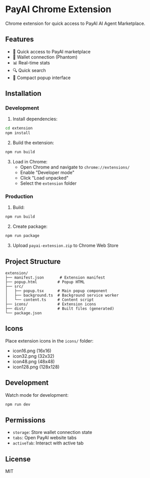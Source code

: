 # PayAI Chrome Extension

Chrome extension for quick access to PayAI AI Agent Marketplace.

## Features

- 🚀 Quick access to PayAI marketplace
- 💼 Wallet connection (Phantom)
- 📊 Real-time stats
- 🔍 Quick search
- 📱 Compact popup interface

## Installation

### Development

1. Install dependencies:
```bash
cd extension
npm install
```

2. Build the extension:
```bash
npm run build
```

3. Load in Chrome:
   - Open Chrome and navigate to `chrome://extensions/`
   - Enable "Developer mode"
   - Click "Load unpacked"
   - Select the `extension` folder

### Production

1. Build:
```bash
npm run build
```

2. Create package:
```bash
npm run package
```

3. Upload `payai-extension.zip` to Chrome Web Store

## Project Structure

```
extension/
├── manifest.json       # Extension manifest
├── popup.html         # Popup HTML
├── src/
│   ├── popup.tsx      # Main popup component
│   ├── background.ts  # Background service worker
│   └── content.ts     # Content script
├── icons/             # Extension icons
├── dist/              # Built files (generated)
└── package.json
```

## Icons

Place extension icons in the `icons/` folder:
- icon16.png (16x16)
- icon32.png (32x32)
- icon48.png (48x48)
- icon128.png (128x128)

## Development

Watch mode for development:
```bash
npm run dev
```

## Permissions

- `storage`: Store wallet connection state
- `tabs`: Open PayAI website tabs
- `activeTab`: Interact with active tab

## License

MIT


